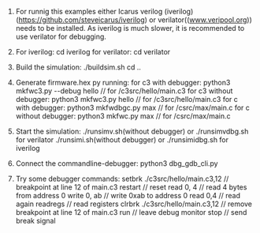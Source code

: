 1. For runnig this examples either Icarus verilog (iverilog) (https://github.com/steveicarus/iverilog)
   or verilator((www.veripool.org)) needs to be installed. As iverilog is much slower,
   it is recommended to use verilator for debugging.

2. For iverilog: cd iverilog
   for verilator: cd verilator

3. Build the simulation:
      ./buildsim.sh
   cd ..

4. Generate firmware.hex py running:
   for c3 with debugger:
       python3 mkfwc3.py --debug hello  // for /c3src/hello/main.c3
   for c3 without debugger:
       python3 mkfwc3.py hello  // for /c3src/hello/main.c3
   for c with debugger:
       python3 mkfwdbgc.py max   // for /csrc/max/main.c
   for c without debugger:
       python3 mkfwc.py max  // for /csrc/max/main.c

5. Start the simulation:
         ./runsimv.sh(without debugger) or ./runsimvdbg.sh for verilator
         ./runsimi.sh(without debugger) or ./runsimidbg.sh for iverilog

6. Connect the commandline-debugger: python3 dbg_gdb_cli.py

7. Try some debugger commands:
   setbrk ./c3src/hello/main.c3,12  // breakpoint at line 12 of main.c3
   restart        // reset
   read 0, 4      // read 4 bytes from address 0
   write 0, ab    // write 0xab to address 0
   read 0,4       // read again
   readregs       // read registers
   clrbrk ./c3src/hello/main.c3,12  // remove breakpoint at line 12 of main.c3
   run            // leave debug monitor
   stop          // send break signal


